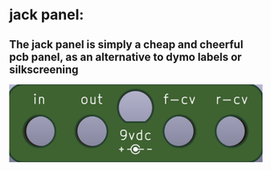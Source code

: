 # jack panel:

## The jack panel is simply a cheap and cheerful pcb panel, as an alternative to dymo labels or silkscreening 

![](./pics/jack_panel.png?raw=true "jack panel") 